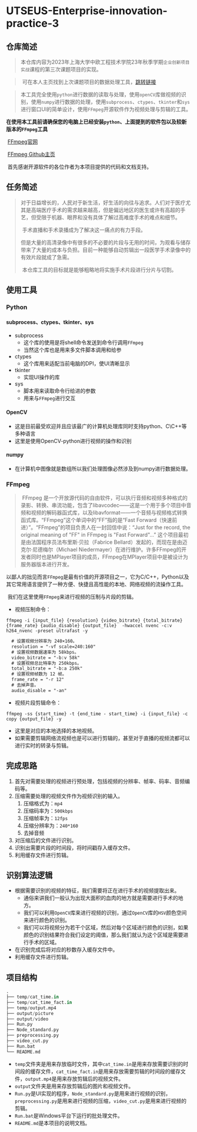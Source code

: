 # UTSEUS-Enterprise-innovation-practice-3

## 仓库简述

> ​	本仓库内容为2023年上海大学中欧工程技术学院23年秋季学期`企业创新项目实战`课程的第三次课题项目的实现。

> ​	可在本人主页找到上次课题项目的数据处理工具，[跳转链接](https://github.com/Cans518/UTSEUS-Enterprise-innovation-practice-2)

> ​	本工具完全使用`python`进行数据的读取与处理，使用`openCV`库做视频的识别，使用`numpy`进行数据的处理，使用`subprocess`、`ctypes`、`tkinter`和`sys`进行窗口UI的简单设计，使用`FFmpeg`开源软件作为视频处理与剪辑的工具。

​	**在使用本工具前请确保您的电脑上已经安装`python`、上面提到的软件包以及较新版本的`FFmpeg`工具**

​	[FFmpeg官网](https://www.ffmpeg.org/)

​	[FFmpeg Github主页](https://github.com/FFmpeg/FFmpeg)

​	首先感谢开源软件的各位作者为本项目提供的代码和文档支持。



## 任务简述

> ​	对于日益增长的，人民对于新生活，好生活的向往与追求。人们对于医疗尤其是高端医疗手术的需求越来越高，但是偏远地区的医生或许有高超的手艺，但受限于机器、眼界和没有具体了解过高难度手术的难点和细节。
>
> ​	手术直播和手术录播成为了解决这一痛点的有力手段。
>
> ​	但是大量的高清录像中有很多的不必要的片段与无用的时间，为观看与储存带来了大量的成本与负担。目前一种能够自动剪辑出一段医学手术录像中的有效片段就成了急需。
>
> ​	本仓库工具的目标就是能够粗略地将实施手术片段进行分片与切割。



## 使用工具

### Python

#### subprocess、ctypes、tkinter、sys

- subprocess
  - 这个库的使用是将shell命令发送到命令行调用`FFmpeg`
  - 当然这个库也是用来多文件脚本调用和给参
- ctypes
  - 这个库用来适配当前电脑的DPI，使UI清晰显示
- tkinter
  - 实现UI操作的库
- sys
  - 脚本用来读取命令行给进的参数
  - 用来与`FFmpeg`进行交互

#### OpenCV

- 这是目前最受欢迎并且应该最广的计算机处理库同时支持python、C\C++等多种语言
- 这里是使用OpenCV-python进行视频的操作和识别

#### numpy

- 在计算机中图像就是数组所以我们处理图像必然涉及到numpy进行数据处理。

### FFmpeg

> ​	FFmpeg 是一个开放源代码的自由软件，可以执行音频和视频多种格式的录影、转换、串流功能，包含了libavcodec——这是一个用于多个项目中音频和视频的解码器函式库，以及libavformat——一个音频与视频格式转换函式库。
​	“FFmpeg”这个单词中的“FF”指的是“Fast Forward（快速前进）”。“FFmpeg”的项目负责人在一封回信中说：“Just for the record, the original meaning of "FF" in FFmpeg is "Fast Forward"...”
​	这个项目最初是由法国程序员法布里斯·贝拉（Fabrice Bellard）发起的，而现在是由迈克尔·尼德梅尔（Michael Niedermayer）在进行维护。许多FFmpeg的开发者同时也是MPlayer项目的成员，FFmpeg在MPlayer项目中是被设计为服务器版本进行开发。

​	以鄙人的拙见而言`FFmpeg`是最有价值的开源项目之一，它为C/C++，Python以及其它常用语言提供了一种方便、快捷且高性能的本地、网络视频的流操作工具。

​	我们在这里使用`FFmpeg`来进行视频的压制与片段的剪辑。

- 视频压制命令：

```shell
ffmpeg -i {input_file} {resolution} {video_bitrate} {total_bitrate} {frame_rate} {audio_disable} {output_file}  -hwaccel nvenc -c:v h264_nvenc -preset ultrafast -y  
```



```txt
  # 设置视频分辨率为 240×160。
  resolution = "-vf scale=240:160"
  # 设置视频数据速率为 58kbps。
  video_bitrate = "-b:v 58k"
  # 设置视频总比特率为 250kbps。
  total_bitrate = "-b:a 250k"
  # 设置视频帧数为 12 帧。
  frame_rate = "-r 12"
  # 去掉声音。
  audio_disable = "-an"
```

- 视频片段剪辑命令：

```shell
ffmpeg -ss {start_time} -t {end_time - start_time} -i {input_file} -c copy {output_file} -y
```



- 这里是对应的本地选择的本地视频。
- 如果需要剪辑网络流视频也是可以进行剪辑的，甚至对于直播的视频流都可以进行实时的转录与剪辑。



## 完成思路

1. 首先对需要处理的视频进行预处理，包括视频的分辨率、帧率、码率、音频编码等。
2. 压缩需要处理的视频文件作为视频识别的输入。
   1. 压缩格式为：`mp4`
   2. 压缩码率为：`500kbps`
   3. 压缩帧率为：`12fps`
   4. 压缩分辨率为：`240*160`
   5. 去掉音频
3. 对压缩后的文件进行识别。
4. 识别出需要片段的时间段，将时间戳存入缓存文件。
5. 利用缓存文件进行剪辑。



## 识别算法逻辑

- 根据需要识别的视频的特征，我们需要将正在进行手术的视频提取出来。
  - 通俗来讲我们一般认为出现大面积的血肉的地方就是需要进行手术的地方。
  - 我们可以利用`OpenCV`库来进行视频的识别，通过`OpenCV`库的`HSV`颜色空间来进行颜色的识别。
  - 我们可以将视频分为若干个区域，然后对每个区域进行颜色的识别，如果颜色的识别结果符合我们设定的阈值，那么我们就认为这个区域是需要进行手术的区域。
- 在识别完成后将对应的秒数存入缓存文件中。
- 利用缓存文件进行剪辑。


## 项目结构

```python
.
├── temp/cat_time.in
├── temp/cat_time_fact.in
├── temp/output.mp4
├── output/picture
├── output/video
├── Run.py
├── Node_standard.py
├── preprocessing.py
├── video_cut.py
├── Run.bat
└── README.md
```
- `temp`文件夹是用来存放临时文件，其中`cat_time.in`是用来存放需要识别的时间段的缓存文件，`cat_time_fact.in`是用来存放需要剪辑的时间段的缓存文件，`output.mp4`是用来存放剪辑后的视频文件。
- `output`文件夹是用来存放剪辑后的图片和视频文件。
- `Run.py`是UI实现的程序，`Node_standard.py`是用来进行视频的识别，`preprocessing.py`是用来进行视频的压缩，`video_cut.py`是用来进行视频的剪辑。
- `Run.bat`是Windows平台下运行的批处理文件。
- `README.md`是本项目的说明文档。

